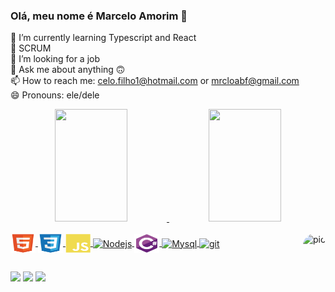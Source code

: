 ### Olá, meu nome é Marcelo Amorim 👋


 🌱 I’m currently learning Typescript and React <br>
 👯 SCRUM <br>
 🤔 I’m looking for a job <br>
 💬 Ask me about anything 🙃 <br>
 📫 How to reach me: celo.filho1@hotmail.com or mrcloabf@gmail.com <br>
 😄 Pronouns: ele/dele <br>

<div align="center">
  <a href="https://github.com/Marceloabf">
  <img height="180em" width="48%" src="https://github-readme-stats.vercel.app/api?username=Marceloabf&show_icons=true&theme=dark&include_all_commits=true&count_private=true"/>
  <img height="180em" width="48%" src="https://github-readme-stats.vercel.app/api/top-langs/?username=Marceloabf&layout=compact&langs_count=7&theme=dark"/>
</div>
<div style="display: inline_block"><br>
<!--   <img align="center" alt="React" height="30" width="40" src="https://raw.githubusercontent.com/devicons/devicon/master/icons/react/react-original.svg"> -->
  <img align="center" alt="HTML" height="30" width="40" src="https://raw.githubusercontent.com/devicons/devicon/master/icons/html5/html5-original.svg">
  <img align="center" alt="CSS" height="30" width="40" src="https://raw.githubusercontent.com/devicons/devicon/master/icons/css3/css3-original.svg">
  <img align="center" alt="Js" height="30" width="40" src="https://raw.githubusercontent.com/devicons/devicon/master/icons/javascript/javascript-plain.svg">
  <img align="center" alt="Nodejs" height="30" width="40" src="https://cdn.jsdelivr.net/gh/devicons/devicon/icons/nodejs/nodejs-original.svg">
  <img align="center" alt="Csharp" height="30" width="40" src="https://raw.githubusercontent.com/devicons/devicon/master/icons/csharp/csharp-original.svg">
  <img align="center" alt="Mysql" height="30" width="40" src="https://cdn.jsdelivr.net/gh/devicons/devicon/icons/mysql/mysql-original.svg">
  <img align="center" alt="git" height="30" width="40"src="https://cdn.jsdelivr.net/gh/devicons/devicon/icons/git/git-original.svg" />
  <img align="right" alt="pic" height="150" style="border-radius:50px;" src="https://cdn.discordapp.com/attachments/547232965072125976/965993120862969876/ezgif.com-gif-maker_1.gif">
</div>
 
##

<div> 
  <a href="https://instagram.com/marceloabf1" target="_blank"><img src="https://img.shields.io/badge/-Instagram-%23a658b8?style=for-the-badge&logo=instagram&logoColor=white" target="_blank"></a>
  <a href = "mailto:celo.filho1@hotmail.com"><img src="https://img.shields.io/badge/Gmail-D14836?style=for-the-badge&logo=gmail&logoColor=white" target="_blank"></a>
  <a href="https://www.linkedin.com/in/marcelo-barbosa-a23a9020b/" target="_blank"><img src="https://img.shields.io/badge/-LinkedIn-%230077B5?style=for-the-badge&logo=linkedin&logoColor=white" target="_blank"></a> 
</div>
